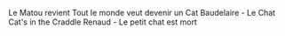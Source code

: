 
Le Matou revient
Tout le monde veut devenir un Cat
Baudelaire - Le Chat
Cat's in the Craddle
Renaud - Le petit chat est mort
